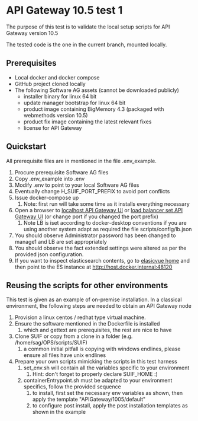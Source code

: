 # API Gateway 10.5 test 1

The purpose of this test is to validate the local setup scripts for API Gateway version 10.5

The tested code is the one in the current branch, mounted locally.

## Prerequisites

- Local docker and docker compose
- GitHub project cloned locally
- The following Software AG assets (cannot be downloaded publicly)
  - installer binary for linux 64 bit
  - update manager bootstrap for linux 64 bit
  - product image containing BigMemory 4.3 (packaged with webmethods version 10.5)
  - product fix image containing the latest relevant fixes
  - license for API Gateway

## Quickstart

All prerequisite files are in mentioned in the file .env_example.

1. Procure prerequisite Software AG files
2. Copy .env_example into .env
3. Modify .env to point to your local Software AG files
4. Eventually change H_SUIF_PORT_PREFIX to avoid port conflicts
5. Issue docker-compose up
   1. Note: first run will take some time as it installs everything necessary
6. Open a browser to [localhost API Gateway UI](http://localhost:48172) or [load balancer set API Gateway UI](http://host.docker.internal:48172) (or change port if you changed the port prefix)
   1. Note LB is iset according to docker-desktop conventions if you are using another system adapt as required the file scripts/config/lb.json
7. You should observe Administrator password has been changed to manage1 and LB are set appropriately
8. You should observe the fact extended settings were altered as per the provided json configuration.
9. If you want to inspect elasticsearch contents, go to [elasicvue home](http://host.docker.internal:48180) and then point to the ES instance at http://host.docker.internal:48120

## Reusing the scripts for other environments

This test is given as an example of on-premise installation. In a classical environment, the following steps are needed to obtain an API Gateway node

1. Provision a linux centos / redhat type virtual machine.
2. Ensure the software mentioned in the Dockerfile is installed
   1. which and gettext are prerequisites, the rest are nice to have
3. Clone SUIF or copy from a clone in a folder (e.g. /home/sag/OPS/scripts/SUIF)
   1. a common initial pitfall is copying with windows endlines, please ensure all files have unix endlines
4. Prepare your own scripts mimicking the scripts in this test harness
   1. set_env.sh will contain all the variables specific to your environment
      1. Hint: don't forget to properly declare SUIF_HOME :)
   2. containerEntrypoint.sh must be adapted to your environment specifics, follow the provided sequence
      1. to install, first set the necessary env variables as shown, then apply the template "APIGateway/1005/default"
      2. to configure post install, apply the post installation templates as shown in the example
